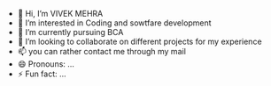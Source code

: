- 👋 Hi, I’m VIVEK MEHRA
- 👀 I’m interested in Coding and sowtfare development
- 🌱 I’m currently pursuing BCA
- 💞️ I’m looking to collaborate on different projects for my experience
- 📫 you can rather contact me through my mail
- 😄 Pronouns: ...
- ⚡ Fun fact: ...

<!---
Aaswthama13/Aaswthama13 is a ✨ special ✨ repository because its `README.md` (this file) appears on your GitHub profile.
You can click the Preview link to take a look at your changes.
--->
